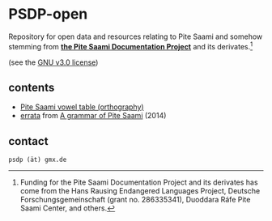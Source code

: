 # PSDP-open
Repository for open data and resources relating to Pite Saami
and somehow stemming from **[the Pite Saami Documentation Project](http://saami.uni-freiburg.de/psdp/)** and its derivates.[^1]

(see the [GNU v3.0 license](LICENSE))

## contents
- [Pite Saami vowel table (orthography)](https://github.com/langdoc/PSDP-open/blob/main/sje-orth/sje-orth-Vs.pdf?raw=true)
- [errata](https://github.com/langdoc/PSDP-open/blob/main/errata/PiteSaamiGrammar2014_errata.pdf?raw=true) from [A grammar of Pite Saami](https://langsci-press.org/catalog/book/17) (2014)


## contact
`psdp (ät) gmx.de`

[^1]: Funding for the Pite Saami Documentation Project and its derivates has come from the Hans Rausing Endangered Languages Project, Deutsche Forschungsgemeinschaft (grant no. 286335341), Duoddara Ráfe Pite Saami Center, and others.